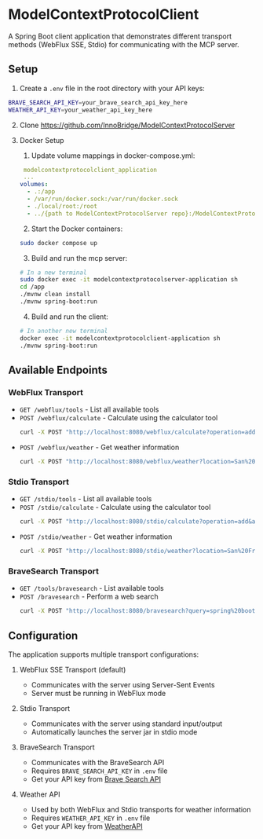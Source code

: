 # ModelContextProtocolClient

A Spring Boot client application that demonstrates different transport methods (WebFlux SSE, Stdio) for communicating with the MCP server.

## Setup

1. Create a `.env` file in the root directory with your API keys:
```bash
BRAVE_SEARCH_API_KEY=your_brave_search_api_key_here
WEATHER_API_KEY=your_weather_api_key_here
```

2. Clone https://github.com/InnoBridge/ModelContextProtocolServer

3. Docker Setup
   1. Update volume mappings in docker-compose.yml:
   ```yaml
    modelcontextprotocolclient_application
    ...
   volumes:
     - .:/app
     - /var/run/docker.sock:/var/run/docker.sock
     - ./local/root:/root
     - ../{path to ModelContextProtocolServer repo}:/ModelContextProtocolServer
   ```

   2. Start the Docker containers:
   ```bash
   sudo docker compose up
   ```

   3. Build and run the mcp server:
   ```bash
   # In a new terminal
   sudo docker exec -it modelcontextprotocolserver-application sh
   cd /app
   ./mvnw clean install
   ./mvnw spring-boot:run
   ```

   4. Build and run the client:
   ```bash
   # In another new terminal
   docker exec -it modelcontextprotocolclient-application sh
   ./mvnw spring-boot:run
   ```

## Available Endpoints

### WebFlux Transport

- `GET /webflux/tools` - List all available tools
- `POST /webflux/calculate` - Calculate using the calculator tool
  ```bash
  curl -X POST "http://localhost:8080/webflux/calculate?operation=add&a=5&b=3"
  ```
- `POST /webflux/weather` - Get weather information
  ```bash
  curl -X POST "http://localhost:8080/webflux/weather?location=San%20Francisco&format=celsius"
  ```

### Stdio Transport

- `GET /stdio/tools` - List all available tools
- `POST /stdio/calculate` - Calculate using the calculator tool
  ```bash
  curl -X POST "http://localhost:8080/stdio/calculate?operation=add&a=5&b=3"
  ```
- `POST /stdio/weather` - Get weather information
  ```bash
  curl -X POST "http://localhost:8080/stdio/weather?location=San%20Francisco&format=celsius"
  ```

### BraveSearch Transport

- `GET /tools/bravesearch` - List available tools
- `POST /bravesearch` - Perform a web search
  ```bash
  curl -X POST "http://localhost:8080/bravesearch?query=spring%20boot"
  ```

## Configuration

The application supports multiple transport configurations:

1. WebFlux SSE Transport (default)
   - Communicates with the server using Server-Sent Events
   - Server must be running in WebFlux mode

2. Stdio Transport
   - Communicates with the server using standard input/output
   - Automatically launches the server jar in stdio mode

3. BraveSearch Transport
   - Communicates with the BraveSearch API
   - Requires `BRAVE_SEARCH_API_KEY` in `.env` file
   - Get your API key from [Brave Search API](https://brave.com/search/api/)

4. Weather API
   - Used by both WebFlux and Stdio transports for weather information
   - Requires `WEATHER_API_KEY` in `.env` file
   - Get your API key from [WeatherAPI](https://www.weatherapi.com/)
